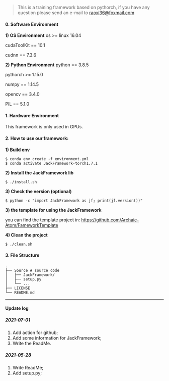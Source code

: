 >This is a training framework based on pythorch, if you have any question please send an e-mail to raoxi36@foxmail.com

#### 0. Software Environment
**1) OS Environment**
os >= linux 16.04

cudaToolKit == 10.1

cudnn == 7.3.6

**2) Python Environment**
python == 3.8.5

pythorch >= 1.15.0

numpy == 1.14.5

opencv == 3.4.0

PIL == 5.1.0

#### 1. Hardware Environment
This framework is only used in GPUs.

#### 2. How to use our framework:
**1) Build env**
```
$ conda env create -f environment.yml
$ conda activate JackFramework-torch1.7.1
```
**2) Install the JackFramework lib**
```
$ ./install.sh
```
**3) Check the version (optional)**
```
$ python -c "import JackFramework as jf; print(jf.version())"
```

**3) the template for using the JackFramework**

you can find the template project in: https://github.com/Archaic-Atom/FameworkTemplate

**4) Clean the project**
```
$ ./clean.sh
```

#### 3. File Structure
```
.
├── Source # source code
│   ├── JackFramework/
│   ├── setup.py
│   └── ...
├── LICENSE
└── README.md
```

---
#### Update log
##### 2021-07-01
1. Add action for github;
2. Add some information for JackFramework;
3. Write the ReadMe.

##### 2021-05-28
1. Write ReadMe;
2. Add setup.py;
